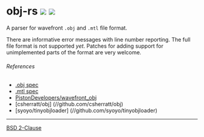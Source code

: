 obj-rs [![][version-i]][crates] [![][buildstat-i]][travis]
========

A parser for wavefront `.obj` and `.mtl` file format.

There are informative error messages with line number reporting.
The full file format is not supported *yet*. Patches for adding support for
unimplemented parts of the format are very welcome.

###### References

- [.obj spec](http://www.martinreddy.net/gfx/3d/OBJ.spec)
- [.mtl spec](http://www.fileformat.info/format/material)
- [PistonDevelopers/wavefront_obj](//github.com/PistonDevelopers/wavefront_obj)
- [csherratt/obj]                 (//github.com/csherratt/obj)
- [syoyo/tinyobjloader]           (//github.com/syoyo/tinyobjloader)

--------

[BSD 2-Clause](LICENSE.md)

[crates]:       //crates.io/crates/obj-rs
[travis]:       //travis-ci.org/simnalamburt/obj-rs

[version-i]:    https://img.shields.io/badge/cargo-v0.0.3-red.svg?style=flat
[buildstat-i]:  https://img.shields.io/travis/simnalamburt/obj-rs/master.svg?style=flat

